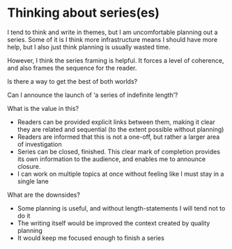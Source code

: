 # Thinking about series(es)
I tend to think and write in themes, but I am uncomfortable planning out a series. Some of it is I think more infrastructure means I should have more help, but I also just think planning is usually wasted time.

However, I think the series framing is helpful. It forces a level of coherence, and also frames the sequence for the reader. 

Is there a way to get the best of both worlds?

Can I announce the launch of ‘a series of indefinite length’?

What is the value in this?
* Readers can be provided explicit links between them, making it clear they are related and sequential (to the extent possible without planning)
* Readers are informed that this is not a one-off, but rather a larger area of investigation
* Series can be closed, finished. This clear mark of completion provides its own information to the audience, and enables me to announce closure.
* I can work on multiple topics at once without feeling like I must stay in a single lane

What are the downsides?
* Some planning is useful, and without length-statements I will tend not to do it
* The writing itself would be improved the context created by quality planning
* It would keep me focused enough to finish a series